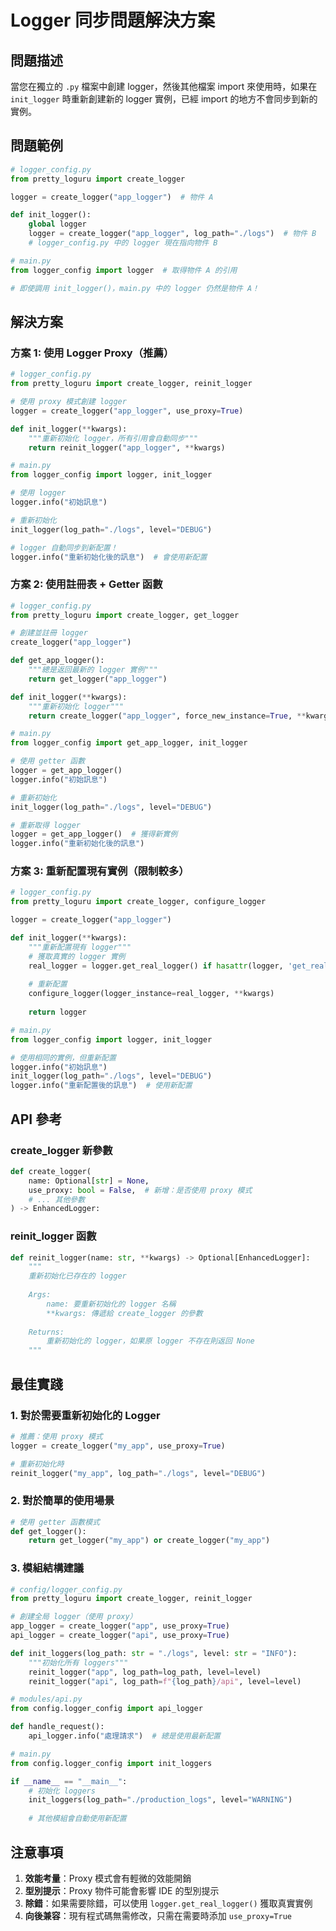 # Logger 同步問題解決方案

## 問題描述

當您在獨立的 `.py` 檔案中創建 logger，然後其他檔案 import 來使用時，如果在 `init_logger` 時重新創建新的 logger 實例，已經 import 的地方不會同步到新的實例。

## 問題範例

```python
# logger_config.py
from pretty_loguru import create_logger

logger = create_logger("app_logger")  # 物件 A

def init_logger():
    global logger
    logger = create_logger("app_logger", log_path="./logs")  # 物件 B
    # logger_config.py 中的 logger 現在指向物件 B

# main.py
from logger_config import logger  # 取得物件 A 的引用

# 即使調用 init_logger()，main.py 中的 logger 仍然是物件 A！
```

## 解決方案

### 方案 1: 使用 Logger Proxy（推薦）

```python
# logger_config.py
from pretty_loguru import create_logger, reinit_logger

# 使用 proxy 模式創建 logger
logger = create_logger("app_logger", use_proxy=True)

def init_logger(**kwargs):
    """重新初始化 logger，所有引用會自動同步"""
    return reinit_logger("app_logger", **kwargs)

# main.py
from logger_config import logger, init_logger

# 使用 logger
logger.info("初始訊息")

# 重新初始化
init_logger(log_path="./logs", level="DEBUG")

# logger 自動同步到新配置！
logger.info("重新初始化後的訊息")  # 會使用新配置
```

### 方案 2: 使用註冊表 + Getter 函數

```python
# logger_config.py
from pretty_loguru import create_logger, get_logger

# 創建並註冊 logger
create_logger("app_logger")

def get_app_logger():
    """總是返回最新的 logger 實例"""
    return get_logger("app_logger")

def init_logger(**kwargs):
    """重新初始化 logger"""
    return create_logger("app_logger", force_new_instance=True, **kwargs)

# main.py
from logger_config import get_app_logger, init_logger

# 使用 getter 函數
logger = get_app_logger()
logger.info("初始訊息")

# 重新初始化
init_logger(log_path="./logs", level="DEBUG")

# 重新取得 logger
logger = get_app_logger()  # 獲得新實例
logger.info("重新初始化後的訊息")
```

### 方案 3: 重新配置現有實例（限制較多）

```python
# logger_config.py
from pretty_loguru import create_logger, configure_logger

logger = create_logger("app_logger")

def init_logger(**kwargs):
    """重新配置現有 logger"""
    # 獲取真實的 logger 實例
    real_logger = logger.get_real_logger() if hasattr(logger, 'get_real_logger') else logger
    
    # 重新配置
    configure_logger(logger_instance=real_logger, **kwargs)
    
    return logger

# main.py 
from logger_config import logger, init_logger

# 使用相同的實例，但重新配置
logger.info("初始訊息")
init_logger(log_path="./logs", level="DEBUG")
logger.info("重新配置後的訊息")  # 使用新配置
```

## API 參考

### create_logger 新參數

```python
def create_logger(
    name: Optional[str] = None,
    use_proxy: bool = False,  # 新增：是否使用 proxy 模式
    # ... 其他參數
) -> EnhancedLogger:
```

### reinit_logger 函數

```python
def reinit_logger(name: str, **kwargs) -> Optional[EnhancedLogger]:
    """
    重新初始化已存在的 logger
    
    Args:
        name: 要重新初始化的 logger 名稱
        **kwargs: 傳遞給 create_logger 的參數
        
    Returns:
        重新初始化的 logger，如果原 logger 不存在則返回 None
    """
```

## 最佳實踐

### 1. 對於需要重新初始化的 Logger

```python
# 推薦：使用 proxy 模式
logger = create_logger("my_app", use_proxy=True)

# 重新初始化時
reinit_logger("my_app", log_path="./logs", level="DEBUG")
```

### 2. 對於簡單的使用場景

```python
# 使用 getter 函數模式
def get_logger():
    return get_logger("my_app") or create_logger("my_app")
```

### 3. 模組結構建議

```python
# config/logger_config.py
from pretty_loguru import create_logger, reinit_logger

# 創建全局 logger（使用 proxy）
app_logger = create_logger("app", use_proxy=True)
api_logger = create_logger("api", use_proxy=True)

def init_loggers(log_path: str = "./logs", level: str = "INFO"):
    """初始化所有 loggers"""
    reinit_logger("app", log_path=log_path, level=level)
    reinit_logger("api", log_path=f"{log_path}/api", level=level)

# modules/api.py
from config.logger_config import api_logger

def handle_request():
    api_logger.info("處理請求")  # 總是使用最新配置

# main.py
from config.logger_config import init_loggers

if __name__ == "__main__":
    # 初始化 loggers
    init_loggers(log_path="./production_logs", level="WARNING")
    
    # 其他模組會自動使用新配置
```

## 注意事項

1. **效能考量**：Proxy 模式會有輕微的效能開銷
2. **型別提示**：Proxy 物件可能會影響 IDE 的型別提示
3. **除錯**：如果需要除錯，可以使用 `logger.get_real_logger()` 獲取真實實例
4. **向後兼容**：現有程式碼無需修改，只需在需要時添加 `use_proxy=True`
